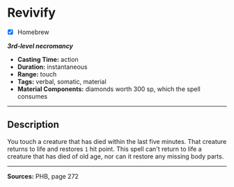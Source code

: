 # Revivify
- [x] Homebrew

***3rd-level necromancy***
- **Casting Time:** action
- **Duration:** instantaneous
- **Range:** touch
- **Tags:** verbal, somatic, material
- **Material Components:** diamonds worth 300 sp, which the spell consumes

---

## Description
You touch a creature that has died within the last five minutes.
That creature returns to life and restores `1` hit point.
This spell can't return to life a creature that has died of old age, nor can it restore any missing body parts.

---

**Sources:** PHB, page 272
